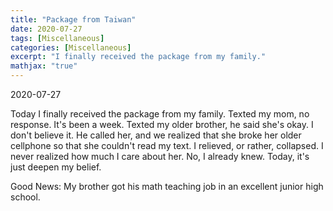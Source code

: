 ```yaml
---
title: "Package from Taiwan"
date: 2020-07-27
tags: [Miscellaneous]
categories: [Miscellaneous]
excerpt: "I finally received the package from my family."
mathjax: "true"
---
```


2020-07-27

Today I finally received the package from my family. 
Texted my mom, no response. It's been a week.
Texted my older brother, he said she's okay. I don't believe it.
He called her, and we realized that she broke her older cellphone so that she couldn't read my text. I relieved, or rather, collapsed. I never realized how much I care about her. No, I already knew. Today, it's just deepen my belief.

Good News: 
My brother got his math teaching job in an excellent junior high school.
